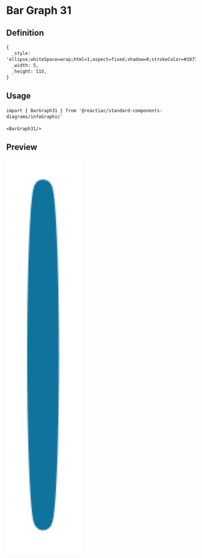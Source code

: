 # Bar Graph 31

## Definition

```
{
  _style: 'ellipse;whiteSpace=wrap;html=1;aspect=fixed;shadow=0;strokeColor=#10739E;strokeWidth=6;fontSize=16;align=center;fontStyle=1',
  _width: 5,
  _height: 115,
}
```

## Usage

```
import { BarGraph31 } from '@reactiac/standard-components-diagrams/infoGraphic'

<BarGraph31/>
```

## Preview

<img src="./bar-graph-31.png" width="200"/>
